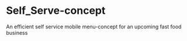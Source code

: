 # Self_Serve-concept
An efficient self service mobile menu-concept for an upcoming fast food business

